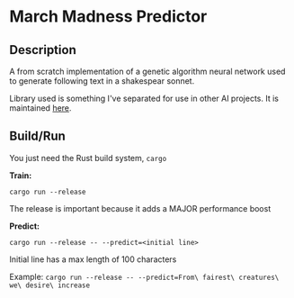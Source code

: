 # March Madness Predictor

## Description

A from scratch implementation of a genetic algorithm neural network used to generate following text in a shakespear sonnet.

Library used is something I've separated for use in other AI projects. It is maintained [here](https://github.com/blueOkiris/scratch_genetic).

## Build/Run

You just need the Rust build system, `cargo`

__Train:__

`cargo run --release`

The release is important because it adds a MAJOR performance boost

__Predict:__

`cargo run --release -- --predict=<initial line>`

Initial line has a max length of 100 characters

Example:
`cargo run --release -- --predict=From\ fairest\ creatures\ we\ desire\ increase`
